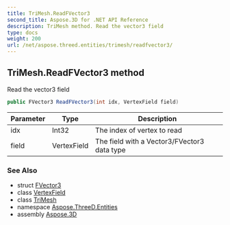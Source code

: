 ```yaml
---
title: TriMesh.ReadFVector3
second_title: Aspose.3D for .NET API Reference
description: TriMesh method. Read the vector3 field
type: docs
weight: 200
url: /net/aspose.threed.entities/trimesh/readfvector3/
---
```

## TriMesh.ReadFVector3 method

Read the vector3 field

```csharp
public FVector3 ReadFVector3(int idx, VertexField field)
```

| Parameter | Type | Description |
| --- | --- | --- |
| idx | Int32 | The index of vertex to read |
| field | VertexField | The field with a Vector3/FVector3 data type |

### See Also

* struct [FVector3](../../../aspose.threed.utilities/fvector3/)
* class [VertexField](../../../aspose.threed.utilities/vertexfield/)
* class [TriMesh](../)
* namespace [Aspose.ThreeD.Entities](../../trimesh/)
* assembly [Aspose.3D](../../../)


